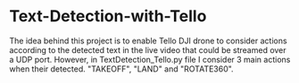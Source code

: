 # Text-Detection-with-Tello

The idea behind this project is to enable Tello DJI drone to consider actions according to the detected text in the live video that could be streamed over a UDP port. However, in TextDetection_Tello.py file I consider 3 main actions when their detected. "TAKEOFF", "LAND" and "ROTATE360".
